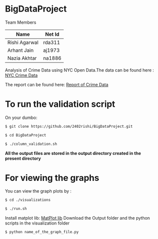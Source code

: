 # BigDataProject

Team Members

| Name   | Net Id |
| ------ | ------ |
| Rishi Agarwal| rda311 |
| Arhant Jain| aj1973 |
| Nazia Akhtar| na1886 |

Analysis of Crime Data using NYC Open Data.The data can be found here :
[NYC Crime Data]( https://data.cityofnewyork.us/Public-Safety/NYPD-Complaint-Data-Historic/qgea-i56i)


The report can be found here:
[Report of Crime Data](https://drive.google.com/open?id=0B2wqe_1DJ6SQeUt2bUc1TzY2VjQ)

# To run the validation script
On your dumbo:
```sh
$ git clone https://github.com/2402rishi/BigDataProject.git
```
```sh
$ cd BigDataProject
```
```sh
$ ./column_validation.sh
```
**All the output files are stored in the output directory created in the present directory**

# For viewing the graphs
You can view the graph plots by :
```sh
$ cd ./visualizations
```
```sh
$ ./run.sh
```
Install matplot lib:
[MatPlot lib](https://github.com/ehmatthes/pcc/blob/master/chapter_15/README.md)
Download the Output folder and the python scripts in the visualization folder
```sh
$ python name_of_the_graph_file.py
```
